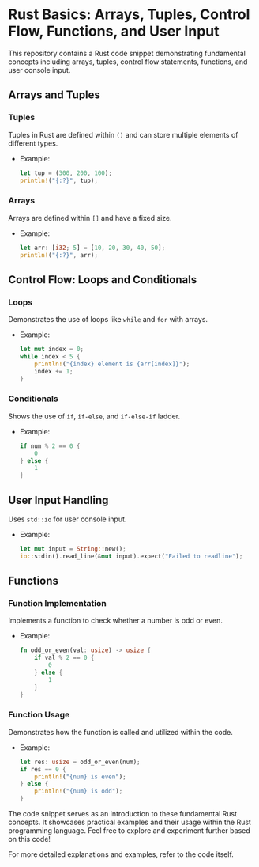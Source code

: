 # Rust Basics: Arrays, Tuples, Control Flow, Functions, and User Input

This repository contains a Rust code snippet demonstrating fundamental concepts including arrays, tuples, control flow statements, functions, and user console input.

## Arrays and Tuples

### Tuples
Tuples in Rust are defined within `()` and can store multiple elements of different types.
- Example:
    ```rust
    let tup = (300, 200, 100);
    println!("{:?}", tup);
    ```

### Arrays
Arrays are defined within `[]` and have a fixed size.
- Example:
    ```rust
    let arr: [i32; 5] = [10, 20, 30, 40, 50];
    println!("{:?}", arr);
    ```

## Control Flow: Loops and Conditionals

### Loops
Demonstrates the use of loops like `while` and `for` with arrays.
- Example:
    ```rust
    let mut index = 0;
    while index < 5 {
        println!("{index} element is {arr[index]}");
        index += 1;
    }
    ```

### Conditionals
Shows the use of `if`, `if-else`, and `if-else-if` ladder.
- Example:
    ```rust
    if num % 2 == 0 {
        0
    } else {
        1
    }
    ```

## User Input Handling

Uses `std::io` for user console input.
- Example:
    ```rust
    let mut input = String::new();
    io::stdin().read_line(&mut input).expect("Failed to readline");
    ```

## Functions

### Function Implementation
Implements a function to check whether a number is odd or even.
- Example:
    ```rust
    fn odd_or_even(val: usize) -> usize {
        if val % 2 == 0 {
            0
        } else {
            1
        }
    }
    ```

### Function Usage
Demonstrates how the function is called and utilized within the code.
- Example:
    ```rust
    let res: usize = odd_or_even(num);
    if res == 0 {
        println!("{num} is even");
    } else {
        println!("{num} is odd");
    }
    ```

The code snippet serves as an introduction to these fundamental Rust concepts. It showcases practical examples and their usage within the Rust programming language. Feel free to explore and experiment further based on this code!

For more detailed explanations and examples, refer to the code itself.


